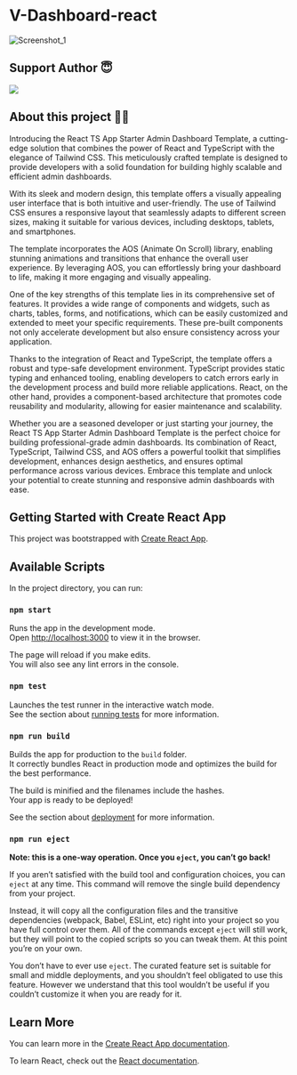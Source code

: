 #  V-Dashboard-react

![Screenshot_1](https://github.com/hakimov-dev/v-dashboard/assets/83240328/d70aac00-466b-46fb-86ce-bc8531c32684)

## Support Author 😇

<a href="https://www.buymeacoffee.com/hakimovDev"><img src="https://img.buymeacoffee.com/button-api/?text=Buy me a coffee&emoji=&slug=hakimovDev&button_colour=FFDD00&font_colour=000000&font_family=Lato&outline_colour=000000&coffee_colour=ffffff" /></a>

## About this project 👨‍💻
Introducing the React TS App Starter Admin Dashboard Template, a cutting-edge solution that combines the power of React and TypeScript with the elegance of Tailwind CSS. This meticulously crafted template is designed to provide developers with a solid foundation for building highly scalable and efficient admin dashboards.

With its sleek and modern design, this template offers a visually appealing user interface that is both intuitive and user-friendly. The use of Tailwind CSS ensures a responsive layout that seamlessly adapts to different screen sizes, making it suitable for various devices, including desktops, tablets, and smartphones.

The template incorporates the AOS (Animate On Scroll) library, enabling stunning animations and transitions that enhance the overall user experience. By leveraging AOS, you can effortlessly bring your dashboard to life, making it more engaging and visually appealing.

One of the key strengths of this template lies in its comprehensive set of features. It provides a wide range of components and widgets, such as charts, tables, forms, and notifications, which can be easily customized and extended to meet your specific requirements. These pre-built components not only accelerate development but also ensure consistency across your application.

Thanks to the integration of React and TypeScript, the template offers a robust and type-safe development environment. TypeScript provides static typing and enhanced tooling, enabling developers to catch errors early in the development process and build more reliable applications. React, on the other hand, provides a component-based architecture that promotes code reusability and modularity, allowing for easier maintenance and scalability.

Whether you are a seasoned developer or just starting your journey, the React TS App Starter Admin Dashboard Template is the perfect choice for building professional-grade admin dashboards. Its combination of React, TypeScript, Tailwind CSS, and AOS offers a powerful toolkit that simplifies development, enhances design aesthetics, and ensures optimal performance across various devices. Embrace this template and unlock your potential to create stunning and responsive admin dashboards with ease.

## Getting Started with Create React App

This project was bootstrapped with [Create React App](https://github.com/facebook/create-react-app).

## Available Scripts

In the project directory, you can run:

### `npm start`

Runs the app in the development mode.\
Open [http://localhost:3000](http://localhost:3000) to view it in the browser.

The page will reload if you make edits.\
You will also see any lint errors in the console.

### `npm test`

Launches the test runner in the interactive watch mode.\
See the section about [running tests](https://facebook.github.io/create-react-app/docs/running-tests) for more information.

### `npm run build`

Builds the app for production to the `build` folder.\
It correctly bundles React in production mode and optimizes the build for the best performance.

The build is minified and the filenames include the hashes.\
Your app is ready to be deployed!

See the section about [deployment](https://facebook.github.io/create-react-app/docs/deployment) for more information.

### `npm run eject`

**Note: this is a one-way operation. Once you `eject`, you can’t go back!**

If you aren’t satisfied with the build tool and configuration choices, you can `eject` at any time. This command will remove the single build dependency from your project.

Instead, it will copy all the configuration files and the transitive dependencies (webpack, Babel, ESLint, etc) right into your project so you have full control over them. All of the commands except `eject` will still work, but they will point to the copied scripts so you can tweak them. At this point you’re on your own.

You don’t have to ever use `eject`. The curated feature set is suitable for small and middle deployments, and you shouldn’t feel obligated to use this feature. However we understand that this tool wouldn’t be useful if you couldn’t customize it when you are ready for it.

## Learn More

You can learn more in the [Create React App documentation](https://facebook.github.io/create-react-app/docs/getting-started).

To learn React, check out the [React documentation](https://reactjs.org/).
